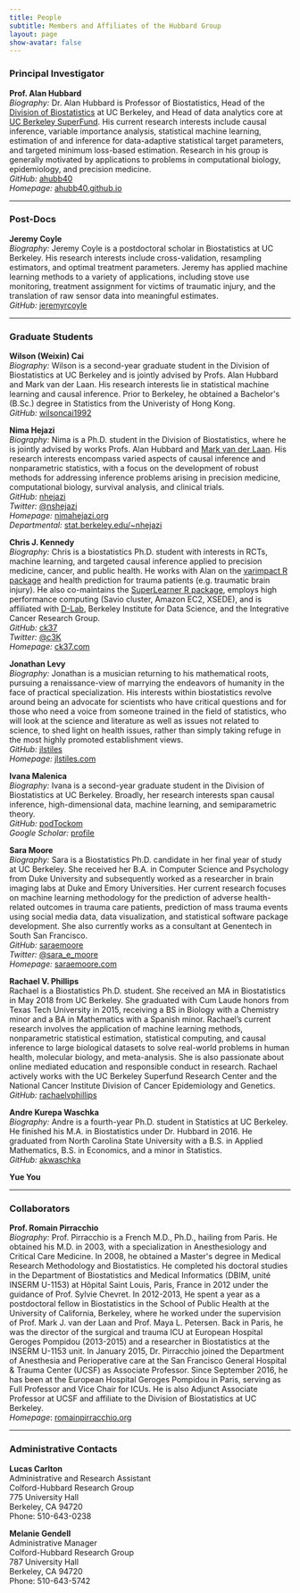 ```yaml
---
title: People
subtitle: Members and Affiliates of the Hubbard Group
layout: page
show-avatar: false
---
```


### Principal Investigator

<a name="alan-hubbard"></a>__Prof. Alan Hubbard__<br/>
_Biography:_ Dr. Alan Hubbard is Professor of Biostatistics, Head of the
[Division of Biostatistics](https://www.stat.berkeley.edu/biostat/) at UC
Berkeley, and Head of data analytics core at [UC Berkeley
SuperFund](http://superfund.berkeley.edu/). His current research interests
include causal inference, variable importance analysis, statistical machine
learning, estimation of and inference for data-adaptive statistical target
parameters, and targeted minimum loss-based estimation. Research in his group is
generally motivated by applications to problems in computational biology,
epidemiology, and precision medicine.<br/>
_GitHub:_ [ahubb40](https://github.com/ahubb40)<br/>
_Homepage:_ [ahubb40.github.io](https://ahubb40.github.io)<br/>

---

### Post-Docs

<a name="jeremy-coyle"></a>__Jeremy Coyle__<br/>
_Biography:_ Jeremy Coyle is a postdoctoral scholar in Biostatistics at UC Berkeley.
His research interests include cross-validation, resampling estimators, and
optimal treatment parameters. Jeremy has applied machine learning methods to a
variety of applications, including stove use monitoring, treatment assignment
for victims of traumatic injury, and the translation of raw sensor data into
meaningful estimates.<br/>
_GitHub:_ [jeremyrcoyle](https://github.com/jeremyrcoyle)<br/>

---

### Graduate Students

<a name="wilson-cai"></a>__Wilson (Weixin) Cai__<br/>
_Biography:_ Wilson is a second-year graduate student in the Division of
Biostatistics at UC Berkeley and is jointly advised by Profs. Alan Hubbard and
Mark van der Laan. His research interests lie in statistical machine learning
and causal inference. Prior to Berkeley, he obtained a Bachelor's (B.Sc.)
degree in Statistics from the Univeristy of Hong Kong.<br/>
_GitHub:_ [wilsoncai1992](https://github.com/wilsoncai1992)<br/>


<a name="nima-hejazi"></a>__Nima Hejazi__<br/>
_Biography:_ Nima is a Ph.D. student in the Division of Biostatistics, where he
is jointly advised by works Profs. Alan Hubbard and [Mark van der
Laan](https://www.stat.berkeley.edu/~laan). His research interests encompass
varied aspects of causal inference and nonparametric statistics, with a focus on
the development of robust methods for addressing inference problems arising in
precision medicine, computational biology, survival analysis, and clinical
trials.<br/>
_GitHub:_ [nhejazi](https://github.com/nhejazi)<br/>
_Twitter:_ [@nshejazi](https://twitter.com/nshejazi)<br/>
_Homepage:_ [nimahejazi.org](http://nimahejazi.org)<br/>
_Departmental:_ [stat.berkeley.edu/~nhejazi](https://www.stat.berkeley.edu/~nhejazi/)<br/>

<a name="chris-kennedy"></a>__Chris J. Kennedy__<br/>
_Biography:_ Chris is a biostatistics Ph.D. student with interests in RCTs,
machine learning, and targeted causal inference applied to precision medicine,
cancer, and public health. He works with Alan on the [varimpact R
package](http://github.com/ck37/varimpact) and health prediction for trauma
patients (e.g. traumatic brain injury). He also co-maintains the [SuperLearner R
package](http://github.com/ecpolley/SuperLearner), employs high performance
computing (Savio cluster, Amazon EC2, XSEDE), and is affiliated with
[D-Lab](http://dlab.berkeley.edu/consultation/chris-kennedy), Berkeley Institute
for Data Science, and the Integrative Cancer Research Group.<br/>
_GitHub:_ [ck37](https://github.com/ck37)<br/>
_Twitter:_ [@c3K](https://twitter.com/c3k)<br/>
_Homepage:_ [ck37.com](http://ck37.com)<br/>

<a name="jonathan-levy"></a>__Jonathan Levy__<br/>
_Biography:_ Jonathan is a musician returning to his mathematical roots,
pursuing a renaissance-view of marrying the endeavors of humanity in the face
of practical specialization. His interests within biostatistics revolve around
being an advocate for scientists who have critical questions and for those who
need a voice from someone trained in the field of statistics, who will look at
the science and literature as well as issues not related to science, to shed
light on health issues, rather than simply taking refuge in the most highly
promoted establishment views.<br/>
_GitHub:_ [jlstiles](https://github.com/jlstiles)<br/>
_Homepage:_ [jlstiles.com](http://www.jlstiles.com)<br/>

<a name="ivana-malenica"></a>__Ivana Malenica__<br/>
_Biography:_ Ivana is a second-year graduate student in the Division of
Biostatistics at UC Berkeley. Broadly, her research interests span causal
inference, high-dimensional data, machine learning, and semiparametric
theory.<br/>
_GitHub:_ [podTockom](https://github.com/podTockom)<br/>
_Google Scholar:_
[profile](https://scholar.google.com/citations?user=kysY8qoAAAAJ&hl=en)<br/>

<a name="sara-moore"></a>__Sara Moore__<br/>
_Biography:_ Sara is a Biostatistics Ph.D. candidate in her final year of study
at UC Berkeley. She received her B.A. in Computer Science and Psychology from
Duke University and subsequently worked as a researcher in brain imaging labs
at Duke and Emory Universities. Her current research focuses on machine
learning methodology for the prediction of adverse health-related outcomes in
trauma care patients, prediction of mass trauma events using social media data,
data visualization, and statistical software package development. She also
currently works as a consultant at Genentech in South San Francisco.<br/>
_GitHub:_ [saraemoore](https://github.com/saraemoore)<br/>
_Twitter:_ [@sara_e_moore](https://twitter.com/sara_e_moore)<br/>
_Homepage:_ [saraemoore.com](http://www.saraemoore.com)<br/>

<a name="rachael-phillips"></a>__Rachael V. Phillips__<br />
Rachael is a Biostatistics Ph.D. student. She received an MA in Biostatistics in May 2018 from UC Berkeley. She graduated with Cum Laude honors from Texas Tech University in 2015, receiving a BS in Biology with a Chemistry minor and a BA in Mathematics with a Spanish minor. Rachael’s current research involves the application of machine learning methods, nonparametric statistical estimation, statistical computing, and causal inference to large biological datasets to solve real-world problems in human health, molecular biology, and meta-analysis. She is also passionate about online mediated education and responsible conduct in research. Rachael actively works with the UC Berkeley Superfund Research Center and the National Cancer Institute Division of Cancer Epidemiology and Genetics.<br/>
_GitHub:_ [rachaelvphillips](https://github.com/rachaelvphillips)<br/>

<a name="andre-waschka"></a>__Andre Kurepa Waschka__<br/>
_Biography:_ Andre is a fourth-year Ph.D. student in Statistics at UC Berkeley.
He finished his M.A. in Biostatistics under Dr. Hubbard in 2016. He graduated
from  North Carolina State University with a B.S. in Applied Mathematics, B.S.
in Economics, and a minor in Statistics.<br/>
_GitHub:_ [akwaschka](https://github.com/akwaschka)<br/>

<a name="yue-you"></a>__Yue You__<br />

---

### Collaborators

<a name="romain-pirracchio"></a>__Prof. Romain Pirracchio__<br/>
_Biography:_ Prof. Pirracchio is a French M.D., Ph.D., hailing from Paris. He
obtained his M.D. in 2003, with a specialization in Anesthesiology and Critical
Care Medicine. In 2008, he obtained a Master's degree in Medical Research
Methodology and Biostatistics. He completed his doctoral studies in the
Department of Biostatistics and Medical Informatics (DBIM, unité INSERM U-1153)
at Hôpital Saint Louis, Paris, France in 2012 under the guidance of Prof.
Sylvie Chevret. In 2012-2013, He spent a year as a postdoctoral fellow in
Biostatistics in the School of Public Health at the University of California,
Berkeley, where he worked under the supervision of Prof. Mark J. van der Laan
and Prof. Maya L. Petersen. Back in Paris, he was the director of the surgical
and trauma ICU at European Hospital Geroges Pompidou (2013-2015) and a
researcher in Biostatistics at the INSERM U-1153 unit. In January 2015, Dr.
Pirracchio joined the Department of Anesthesia and Perioperative care at the
San Francisco General Hospital & Trauma Center (UCSF) as Associate Professor.
Since September 2016, he has been at the European Hospital Geroges Pompidou in
Paris, serving as Full Professor and Vice Chair for ICUs. He is also Adjunct
Associate Professor at UCSF and affiliate to the Division of Biostatistics at
UC Berkeley.<br/>
_Homepage_: [romainpirracchio.org](http://www.romainpirracchio.org)<br/>

---

### Administrative Contacts

<a name="lucas-carlton"></a>__Lucas Carlton__<br/>
Administrative and Research Assistant<br/>
Colford-Hubbard Research Group<br/>
775 University Hall<br/>
Berkeley, CA 94720<br/>
Phone: 510-643-0238<br/>

<a name="melanie-gendell"></a>__Melanie Gendell__<br/>
Administrative Manager<br/>
Colford-Hubbard Research Group<br/>
787 University Hall<br/>
Berkeley, CA  94720<br/>
Phone: 510-643-5742<br/>
